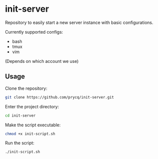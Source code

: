 # init-server

Repository to easily start a new server instance with basic configurations.

Currently supported configs:
- bash
- tmux
- vim

(Depends on which account we use)

## Usage

Clone the repository:
```bash
git clone https://github.com/prycq/init-server.git
```

Enter the project directory:
```bash
cd init-server
```

Make the script executable:
```bash
chmod +x init-script.sh
```

Run the script:
```bash
./init-script.sh
```